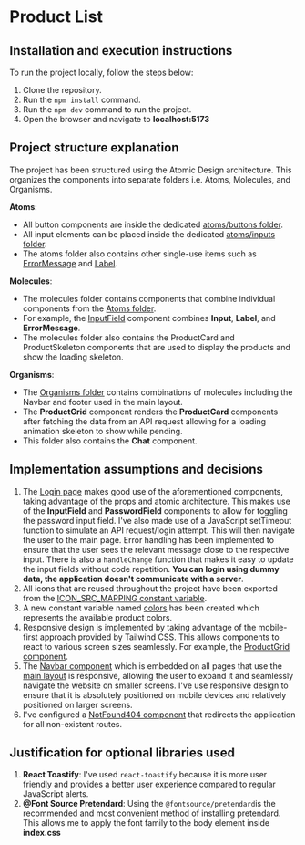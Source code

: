 # Product List

## Installation and execution instructions

To run the project locally, follow the steps below:

1. Clone the repository.
2. Run the `npm install` command.
3. Run the `npm dev` command to run the project.
4. Open the browser and navigate to **localhost:5173**

## Project structure explanation

The project has been structured using the Atomic Design architecture. This organizes the components into separate folders i.e. Atoms, Molecules, and Organisms.

**Atoms**:

- All button components are inside the dedicated [atoms/buttons folder](/src/shared/components/atoms/buttons).
- All input elements can be placed inside the dedicated [atoms/inputs folder](/src/shared/components/atoms/inputs).
- The atoms folder also contains other single-use items such as [ErrorMessage](/src/shared/components/atoms/ErrorMessage.tsx) and [Label](/src/shared/components/atoms/Label.tsx).

**Molecules**:

- The molecules folder contains components that combine individual components from the [Atoms folder](/src/shared/components/atoms).
- For example, the [InputField](/src/shared/components/molecules/InputField.tsx) component combines **Input**, **Label**, and **ErrorMessage**.
- The molecules folder also contains the ProductCard and ProductSkeleton components that are used to display the products and show the loading skeleton.

**Organisms**:

- The [Organisms folder](/src/shared/components/organisms/) contains combinations of molecules including the Navbar and footer used in the main layout.
- The **ProductGrid** component renders the **ProductCard** components after fetching the data from an API request allowing for a loading animation skeleton to show while pending.
- This folder also contains the **Chat** component.

## Implementation assumptions and decisions

1. The [Login page](/src/pages/Login.tsx) makes good use of the aforementioned components, taking advantage of the props and atomic architecture. This makes use of the **InputField** and **PasswordField** components to allow for toggling the password input field. I've also made use of a JavaScript setTimeout function to simulate an API request/login attempt. This will then navigate the user to the main page. Error handling has been implemented to ensure that the user sees the relevant message close to the respective input. There is also a `handleChange` function that makes it easy to update the input fields without code repetition. **You can login using dummy data, the application doesn't communicate with a server**.
2. All icons that are reused throughout the project have been exported from the [ICON_SRC_MAPPING constant variable](/src/shared/constants/iconSrcMapping.ts).
3. A new constant variable named [colors](/src/shared/constants/colors.ts) has been created which represents the available product colors.
4. Responsive design is implemented by taking advantage of the mobile-first approach provided by Tailwind CSS. This allows components to react to various screen sizes seamlessly. For example, the [ProductGrid component](/src/shared/components/organisms/ProductGrid.tsx).
5. The [Navbar component](/src/shared/components/organisms/Navbar.tsx) which is embedded on all pages that use the [main layout](/src/shared/layouts/MainLayout.tsx) is responsive, allowing the user to expand it and seamlessly navigate the website on smaller screens. I've use responsive design to ensure that it is absolutely positioned on mobile devices and relatively positioned on larger screens.
6. I've configured a [NotFound404 component](/src/pages/NotFound404.tsx) that redirects the application for all non-existent routes.

## Justification for optional libraries used

1. **React Toastify**: I've used `react-toastify` because it is more user friendly and provides a better user experience compared to regular JavaScript alerts.
2. **@Font Source Pretendard**: Using the `@fontsource/pretendard`is the recommended and most convenient method of installing pretendard. This allows me to apply the font family to the body element inside **index.css**
